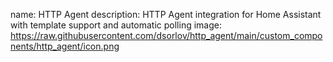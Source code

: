 name: HTTP Agent
description: HTTP Agent integration for Home Assistant with template support and automatic polling
image: https://raw.githubusercontent.com/dsorlov/http_agent/main/custom_components/http_agent/icon.png